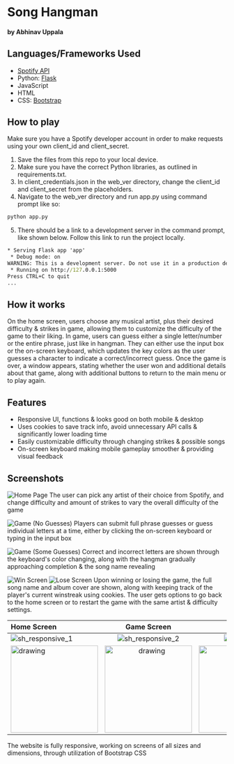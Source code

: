# Song Hangman
#### by Abhinav Uppala

## Languages/Frameworks Used

- [Spotify API](https://developer.spotify.com/)
- Python: [Flask](https://flask.palletsprojects.com/en/2.3.x/)
- JavaScript
- HTML
- CSS: [Bootstrap](https://getbootstrap.com/docs/3.4/css/)

## How to play

Make sure you have a Spotify developer account in order to make requests using your own client_id and client_secret.
1. Save the files from this repo to your local device.
2. Make sure you have the correct Python libraries, as outlined in requirements.txt.
3. In client_credentials.json in the web_ver directory, change the client_id and client_secret from the placeholders.
4. Navigate to the web_ver directory and run app.py using command prompt like so:
```cmd
python app.py
```
5. There should be a link to a development server in the command prompt, like shown below. Follow this link to run the project locally.
```cmd
* Serving Flask app 'app'
 * Debug mode: on
WARNING: This is a development server. Do not use it in a production deployment. Use a production WSGI server instead.
 * Running on http://127.0.0.1:5000
Press CTRL+C to quit
...
```

## How it works

On the home screen, users choose any musical artist, plus their desired difficulty & strikes in game, allowing them to customize the difficulty of the game to their liking.
In game, users can guess either a single letter/number or the entire phrase, just like in hangman. They can either use the input box or the on-screen keyboard, which updates the key
colors as the user guesses a character to indicate a correct/incorrect guess. Once the game is over, a window appears, stating whether the user won and additional details about
that game, along with additional buttons to return to the main menu or to play again.

## Features

- Responsive UI, functions & looks good on both mobile & desktop
- Uses cookies to save track info, avoid unnecessary API calls & significantly lower loading time
- Easily customizable difficulty through changing strikes & possible songs
- On-screen keyboard making mobile gameplay smoother & providing visual feedback

## Screenshots

![Home Page](https://github.com/abhinavuppala/SpotifyProject/assets/64037392/429e2c45-eb65-47fe-a987-3eee66cd0a45)
The user can pick any artist of their choice from Spotify, and change difficulty and amount of strikes to vary the overall difficulty of the game


![Game (No Guesses)](https://github.com/abhinavuppala/SpotifyProject/assets/64037392/35ca34bf-d292-4b0c-8251-07dbd3511c4c)
Players can submit full phrase guesses or guess individual letters at a time, either by clicking the on-screen keyboard or typing in the input box


![Game (Some Guesses)](https://github.com/abhinavuppala/SpotifyProject/assets/64037392/894db5fa-f15d-4157-878e-5d5316dd3772)
Correct and incorrect letters are shown through the keyboard's color changing, along with the hangman gradually approaching completion & the song name revealing


![Win Screen](https://github.com/abhinavuppala/SpotifyProject/assets/64037392/0eb7c8c7-6051-420d-9a1c-408e93421771)
![Lose Screen](https://github.com/abhinavuppala/SpotifyProject/assets/64037392/24623122-af52-4ca8-9317-58750c7faeeb)
Upon winning or losing the game, the full song name and album cover are shown, along with keeping track of the player's current winstreak using cookies. The user gets options to go back to the home screen or to restart the game with the same artist & difficulty settings.

Home Screen | Game Screen | Win/Lose Screen
:--- | :---: | ---:
![sh_responsive_1](https://github.com/abhinavuppala/SpotifyProject/assets/64037392/5d9f962c-94a6-4788-a5ae-8fec60657d64) | ![sh_responsive_2](https://github.com/abhinavuppala/SpotifyProject/assets/64037392/f38a7796-5de6-4459-8643-7170c306ca7d) | ![sh_responsive_3](https://github.com/abhinavuppala/SpotifyProject/assets/64037392/11166b36-f21b-49da-b51d-8f9d438856f4)
<img src="https://github.com/abhinavuppala/SpotifyProject/assets/64037392/5d9f962c-94a6-4788-a5ae-8fec60657d64" alt="drawing" width="200"/> | <img src="https://github.com/abhinavuppala/SpotifyProject/assets/64037392/f38a7796-5de6-4459-8643-7170c306ca7d" alt="drawing" width="200"/> | <img src="https://github.com/abhinavuppala/SpotifyProject/assets/64037392/11166b36-f21b-49da-b51d-8f9d438856f4" alt="drawing" width="200"/>
The website is fully responsive, working on screens of all sizes and dimensions, through utilization of Bootstrap CSS
